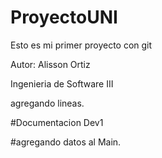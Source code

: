 # ProyectoUNI
Esto es mi primer proyecto con git


Autor: Alisson Ortiz  

Ingenieria de Software III

agregando lineas.

#Documentacion Dev1

#agregando datos al Main.


